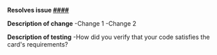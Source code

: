 **Resolves issue [####](https://chartiq.kanbanize.com/ctrl_board/18/cards/####/details)**

**Description of change**
-Change 1
-Change 2

**Description of testing**
-How did you verify that your code satisfies the card's requirements?
